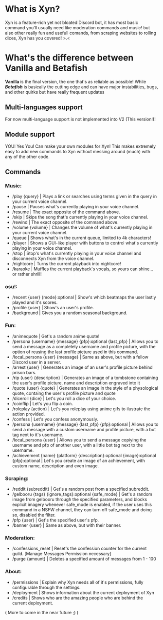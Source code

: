 # What is Xyn?
Xyn is a feature-rich yet not bloated Discord bot, it has most basic command you'll usually need like moderation commands and music!
but also other really fun and usefull comands, from scraping websites to rolling dices, Xyn has you covered! >.<

# What's the difference between Vanilla and Betafish
**Vanilla** is the final version, the one that's as reliable as possible! While ***Betafish*** is basically the cutting edge and can have major instabilities, bugs, and other quirks but have really frequent updates

## Multi-languages support
For now multi-language support is not implemented into V2 (This version!)!

## Module support
YOU! Yes You! Can make your own modules for Xyn! This makes extremely easy to add new commands to Xyn without messing around (much) with any of the other code.

## Commands

### Music:
- /play {query} | Plays a link or searches using terms given in the query in your current voice channel.
- /pause | Pauses what's currently playing in your voice channel.
- /resume | The exact opposite of the command above.
- /skip | Skips the song that's currently playing in your voice channel.
- /rewind | The exact opposite of the command above.
- /volume {volume} | Changes the volume of what's currently playing in your current voice channel.
- /queue | Shows what's in the current queue, limited to 4k characters!
- /player | Shows a GUI-like player with buttons to control what's currently playing in your voice channel.
- /stop | Stop's what's currently playing in your voice channel and disconnects Xyn from the voice channel.
- /nightcore | Turns the current playback into nightcore!
- /karaoke | Muffles the current playback's vocals, so yours can shine... or rather shrill!


### osu!:
- /recent {user} {mode}:optional | Show's which beatmaps the user lastly played and it's scores.
- /profile {user} | Show's an user's profile.
- /background | Gives you a random seasonal background.


### Fun:
- /animequote | Get's a random anime quote!
- /persona {username} {message} {pfp}:optional {last_pfp} | Allows you to send a message as a completely username and profile picture, with the option of reusing the last profile picture used in this command.
- /local_persona {user} {message} | Same as above, but with a fellow Discord user in a server.
- /arrest {user} | Generates an image of an user's profile picture behind prison bars.
- /rip {user} {description} | Generates an image of a tombstone containing the user's profile picture, name and description engraved into it
- /quote {user} {quote} | Generates an image in the style of a physological quote, containg the user's profile picture and quote
- /diceroll {dice} | Let's you roll a dice of your choice.
- /coinflip | Let's you flip a coin.
- /roleplay {action} | Let's you roleplay using anime gifs to ilustrate the action provided.
- /confess | Let's you confess anonymously.
- /persona {username} {message} {last_pfp} {pfp}:optional | Allows you to send a message with a custom username and profile picture, with a bot tag next to it's username.
- /local_persona {user} | Allows you to send a message copiying the username and pfp of another user, with a little bot tag next to the username.
- /achievement {name} {platform} {description}:optional {image}:optional {pfp}:optional | Let's you create an image of an achievement, with custom name, description and even image.

### Scraping:
- /reddit {subreddit} | Get's a random post from a specified subreddit.
- /gelbooru {tags} {ignore_tags}:optional {safe_mode} | Get's a random image from gelbooru through the specified parameters, and blocks explicit imagery whenever safe_mode is enabled, if the user uses this command in a NSFW channel, they can turn off safe_mode and doing so, disabled the filter.
- /pfp {user} | Get's the specified user's pfp.
- /banner {user} | Same as above, but with their banner.


### Moderation:
- /confessions_reset | Reset's the confession counter for the current guild. [Manage Messages Permission necessary]
- /purge {amount} | Deletes a specified amount of messages from 1 - 100


### About:
- /permissions | Explain why Xyn needs all of it's permissions, fully configurable through the settings.
- /deployment | Shows information about the current deployment of Xyn
- /credits | Shows who are the amazing people who are behind the current deployment.


( More to come in the near future ;) )

### 
